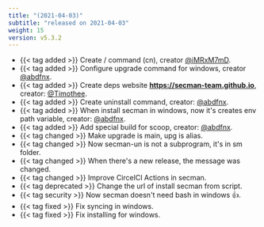 ```yaml
---
title: "(2021-04-03)"
subtitle: "released on 2021-04-03"
weight: 15
version: v5.3.2
---
```


- {{< tag added >}} Create / command (cn), creator [@iMRxM7mD](https://github.com/iMRxM7mD).
- {{< tag added >}} Configure upgrade command for windows, creator [@abdfnx](https://github.com/abdfnx).
- {{< tag added >}} Create deps website **https://secman-team.github.io**, creator: [@Timothee](https://github.com/Timothee-Cardoso).
- {{< tag added >}} Create uninstall command, creator: [@abdfnx](https://github.com/abdfnx).
- {{< tag added >}} When install secman in windows, now it's creates env path variable, creator: [@abdfnx](https://github.com/abdfnx).
- {{< tag added >}} Add special build for scoop, creator: [@abdfnx](https://github.com/abdfnx).
- {{< tag changed >}} Make upgrade is main, upg is alias.
- {{< tag changed >}} Now secman-un is not a subprogram, it's in sm folder.
- {{< tag changed >}} When there's a new release, the message was changed.
- {{< tag changed >}} Improve CircelCI Actions in secman.
- {{< tag deprecated >}} Change the url of install secman from script.
- {{< tag security >}} Now secman doesn't need bash in windows 👍.
- {{< tag fixed >}} Fix syncing in windows.
- {{< tag fixed >}} Fix installing for windows.

